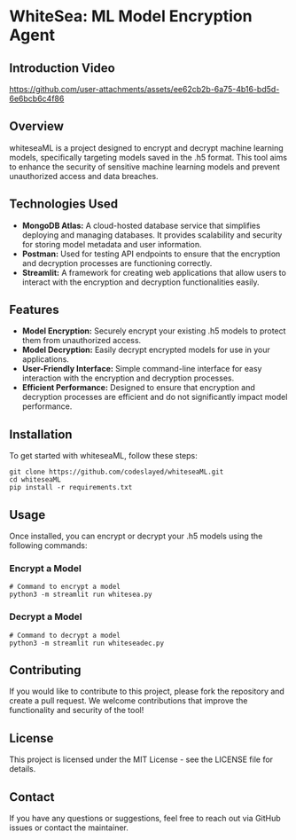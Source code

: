 <body>
  <h1>WhiteSea: ML Model Encryption Agent</h1>
<!-- Placeholder for Video -->
 <div class="video-container">
        <h2>Introduction Video</h2>
        
 

https://github.com/user-attachments/assets/ee62cb2b-6a75-4b16-bd5d-6e6bcb6c4f86



   <h2>Overview</h2>
    <p>whiteseaML is a project designed to encrypt and decrypt machine learning models, specifically targeting models saved in the .h5 format. This tool aims to enhance the security of sensitive machine learning models and prevent unauthorized access and data breaches.</p>

  <h2>Technologies Used</h2>
    <ul>
        <li><strong>MongoDB Atlas:</strong> A cloud-hosted database service that simplifies deploying and managing databases. It provides scalability and security for storing model metadata and user information.</li>
        <li><strong>Postman:</strong> Used for testing API endpoints to ensure that the encryption and decryption processes are functioning correctly.</li>
        <li><strong>Streamlit:</strong> A framework for creating web applications that allow users to interact with the encryption and decryption functionalities easily.</li>
    </ul>

  <h2>Features</h2>
   <ul>
        <li><strong>Model Encryption:</strong> Securely encrypt your existing .h5 models to protect them from unauthorized access.</li>
        <li><strong>Model Decryption:</strong> Easily decrypt encrypted models for use in your applications.</li>
        <li><strong>User-Friendly Interface:</strong> Simple command-line interface for easy interaction with the encryption and decryption processes.</li>
        <li><strong>Efficient Performance:</strong> Designed to ensure that encryption and decryption processes are efficient and do not significantly impact model performance.</li>
    </ul>

  <h2>Installation</h2>
    <p>To get started with whiteseaML, follow these steps:</p>
    <pre><code>git clone https://github.com/codeslayed/whiteseaML.git
cd whiteseaML
pip install -r requirements.txt
</code></pre>
   <h2>Usage</h2>
    <p>Once installed, you can encrypt or decrypt your .h5 models using the following commands:</p>

  <h3>Encrypt a Model</h3>
    <pre><code># Command to encrypt a model
python3 -m streamlit run whitesea.py
</code></pre>

  <h3>Decrypt a Model</h3>
    <pre><code># Command to decrypt a model
python3 -m streamlit run whiteseadec.py
</code></pre>

  <h2>Contributing</h2>
    <p>If you would like to contribute to this project, please fork the repository and create a pull request. We welcome contributions that improve the functionality and security of the tool!</p>

  <h2>License</h2>
    <p>This project is licensed under the MIT License - see the LICENSE file for details.</p>

  <h2>Contact</h2>
    <p>If you have any questions or suggestions, feel free to reach out via GitHub issues or contact the maintainer.</p>

</body>
